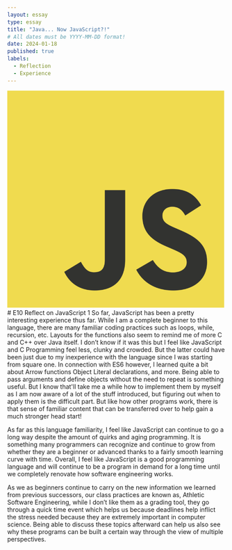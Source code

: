 ```yaml
---
layout: essay
type: essay
title: "Java... Now JavaScript?!"
# All dates must be YYYY-MM-DD format!
date: 2024-01-18
published: true
labels:
  - Reflection
  - Experience
---
```

<img class="img-fluid" src="../img/JavaScript-logo.png" width="500" height="500">
# E10 Reflect on JavaScript 1
So far, JavaScript has been a pretty interesting experience thus far. While I am a complete beginner to this language, there are many familiar coding practices such as loops, while, recursion, etc. Layouts for the functions also seem to remind me of more C and C++ over Java itself. I don&rsquo;t know if it was this but I feel like JavaScript and C Programming feel less, clunky and crowded. But the latter could have been just due to my inexperience with the language since I was starting from square one. In connection with ES6 however, I learned quite a bit about Arrow functions Object Literal declarations, and more. Being able to pass arguments and define objects without the need to repeat is something useful. But I know that'll take me a while how to implement them by myself as I am now aware of a lot of the stuff introduced, but figuring out when to apply them is the difficult part. But like how other programs work, there is that sense of familiar content that can be transferred over to help gain a much stronger head start!

As far as this language familiarity, I feel like JavaScript can continue to go a long way despite the amount of quirks and aging programming. It is something many programmers can recognize and continue to grow from whether they are a beginner or advanced thanks to a fairly smooth learning curve with time. Overall, I feel like JavaScript is a good programming language and will continue to be a program in demand for a long time until we completely renovate how software engineering works.

As we as beginners continue to carry on the new information we learned from previous successors, our class practices are known as, Athletic Software Engineering, while I don&rsquo;t like them as a grading tool, they go through a quick time event which helps us because deadlines help inflict the stress needed because they are extremely important in computer science. Being able to discuss these topics afterward can help us also see why these programs can be built a certain way through the view of multiple perspectives.
